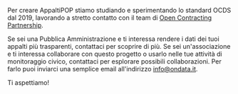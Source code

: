 Per creare AppaltiPOP stiamo studiando e sperimentando lo standard OCDS dal 2019, lavorando a stretto contatto con il team di [Open Contracting Partnership](https://www.open-contracting.org/).

Se sei una Pubblica Amministrazione e ti interessa rendere i dati dei tuoi appalti più trasparenti, contattaci per scoprire di più. Se sei un'associazione e ti interessa collaborare con questo progetto o usarlo nelle tue attività di monitoraggio civico, contattaci per esplorare possibili collaborazioni. Per farlo puoi inviarci una semplice email all'indirizzo info@ondata.it.

Ti aspettiamo!

